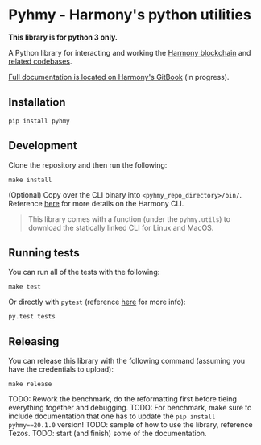 # Pyhmy - Harmony's python utilities

**This library is for python 3 only.** 

A Python library for interacting and working the [Harmony blockchain](https://harmony.one/) 
and [related codebases](https://github.com/harmony-one).

[Full documentation is located on Harmony's GitBook](https://harmony.one/) (in progress).

## Installation

```
pip install pyhmy
```

## Development

Clone the repository and then run the following:
```
make install
```
(Optional) Copy over the CLI binary into `<pyhmy_repo_directory>/bin/`. Reference 
[here](https://app.gitbook.com/@harmony-one/s/home/command-line-interface/using-the-harmony-cli-tool) 
for more details on the Harmony CLI. 

> This library comes with a function (under the `pyhmy.utils`) to download the statically 
linked CLI for Linux and MacOS.

## Running tests

You can run all of the tests with the following:

```
make test
```

Or directly with `pytest` (reference [here](https://docs.pytest.org/en/latest/index.html) for more info):

```
py.test tests
```

## Releasing

You can release this library with the following command (assuming you have the credentials to upload):

```
make release
```

TODO: Rework the benchmark, do the reformatting first before tieing everything together and debugging.
TODO: For benchmark, make sure to include documentation that one has to update the `pip install pyhmy==20.1.0` version!
TODO: sample of how to use the library, reference Tezos.
TODO: start (and finish) some of the documentation. 
